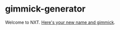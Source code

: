 # gimmick-generator
Welcome to NXT. [Here's your new name and gimmick](http://staudt.github.io/gimmick-generator/).
